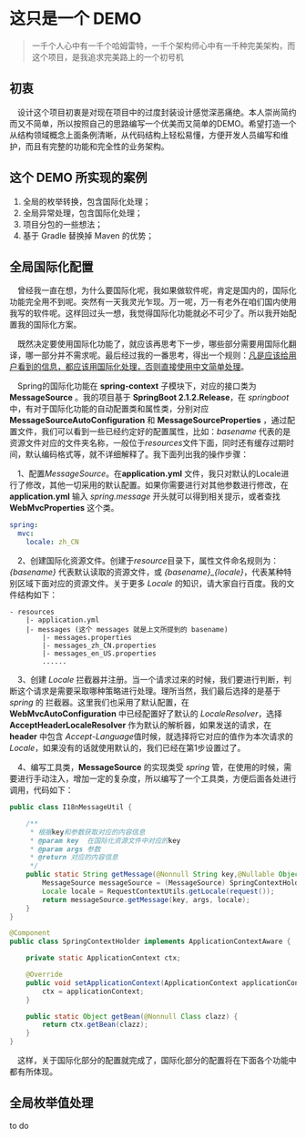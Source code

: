 # 这只是一个 DEMO

> 一千个人心中有一千个哈姆雷特，一千个架构师心中有一千种完美架构，而这个项目，是我追求完美路上的一个初号机

## 初衷

&emsp;设计这个项目初衷是对现在项目中的过度封装设计感觉深恶痛绝。本人崇尚简约而又不简单，所以按照自己的思路编写一个优美而又简单的DEMO。希望打造一个从结构领域概念上面条例清晰，从代码结构上轻松易懂，方便开发人员编写和维护，而且有完整的功能和完全性的业务架构。

## 这个 DEMO 所实现的案例

1. 全局的枚举转换，包含国际化处理；
2. 全局异常处理，包含国际化处理；
3. 项目分包的一些想法；
4. 基于 Gradle 替换掉 Maven 的优势；

## 全局国际化配置

&emsp;曾经我一直在想，为什么要国际化呢，我如果做软件呢，肯定是国内的，国际化功能完全用不到呢。突然有一天我灵光乍现。万一呢，万一有老外在咱们国内使用我写的软件呢。这样回过头一想，我觉得国际化功能就必不可少了。所以我开始配置我的国际化方案。

&emsp;既然决定要使用国际化功能了，就应该再思考下一步，哪些部分需要用国际化翻译，哪一部分并不需求呢。最后经过我的一番思考，得出一个规则：<u>凡是应该给用户看到的信息，都应该用国际化处理，否则直接使用中文简单处理</u>。

&emsp;Spring的国际化功能在 **spring-context** 子模块下，对应的接口类为 **MessageSource** 。我的项目基于 **SpringBoot 2.1.2.Release**，在 *springboot* 中，有对于国际化功能的自动配置类和属性类，分别对应 **MessageSourceAutoConfiguration** 和 **MessageSourceProperties** ，通过配置文件，我们可以看到一些已经约定好的配置属性，比如：*basename* 代表的是资源文件对应的文件夹名称，一般位于*resources*文件下面，同时还有缓存过期时间，默认编码格式等，就不详细解释了。我下面列出我的操作步骤：

&emsp;1、配置*MessageSource*。在**application.yml** 文件，我只对默认的Locale进行了修改，其他一切采用的默认配置。如果你需要进行对其他参数进行修改，在 **application.yml** 输入 *spring.message* 开头就可以得到相关提示，或者查找 **WebMvcProperties** 这个类。

```yaml
spring:
  mvc:
    locale: zh_CN
```

​&emsp;2、创建国际化资源文件。创建于*resource*目录下，属性文件命名规则为：*{basename}* 代表默认读取的资源文件，或 *{basename}_{locale}*，代表某种特别区域下面对应的资源文件。关于更多 *Locale* 的知识，请大家自行百度。我的文件结构如下：

```
- resources
	|- application.yml
	|- messages (这个 messages 就是上文所提到的 basename)
		|- messages.properties 
		|- messages_zh_CN.properties
		|- messages_en_US.properties
		......
```

&emsp;3、创建 *Locale* 拦截器并注册。当一个请求过来的时候，我们要进行判断，判断这个请求是需要采取哪种策略进行处理。理所当然，我们最后选择的是基于 *spring* 的 拦截器。这里我们也采用了默认配置，在 **WebMvcAutoConfiguration** 中已经配置好了默认的 *LocaleResolver*，选择 **AcceptHeaderLocaleResolver** 作为默认的解析器，如果发送的请求，在 **header** 中包含 *Accept-Language*值时候，就选择将它对应的值作为本次请求的*Locale*，如果没有的话就使用默认的，我们已经在第1步设置过了。

&emsp;4、编写工具类，**MessageSource** 的实现类受 *spring* 管，在使用的时候，需要进行手动注入，增加一定的复杂度，所以编写了一个工具类，方便后面各处进行调用，代码如下：

```java
public class I18nMessageUtil {

    /**
     * 根据key和参数获取对应的内容信息
     * @param key  在国际化资源文件中对应的key
     * @param args 参数
     * @return 对应的内容信息
     */
    public static String getMessage(@Nonnull String key,@Nullable Object[] args) {
        MessageSource messageSource = (MessageSource) SpringContextHolder.getBean(MessageSource.class);
        Locale locale = RequestContextUtils.getLocale(request());
        return messageSource.getMessage(key, args, locale);
    }
}

@Component
public class SpringContextHolder implements ApplicationContextAware {

    private static ApplicationContext ctx;

    @Override
    public void setApplicationContext(ApplicationContext applicationContext) {
        ctx = applicationContext;
    }

    public static Object getBean(@Nonnull Class clazz) {
        return ctx.getBean(clazz);
    }
}
```

&emsp;这样，关于国际化部分的配置就完成了，国际化部分的配置将在下面各个功能中都有所体现。

## 全局枚举值处理

to do 
